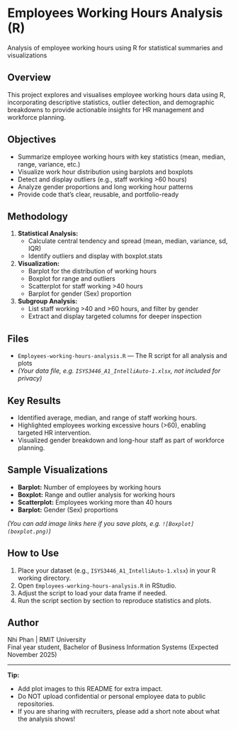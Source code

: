 # Employees Working Hours Analysis (R)
Analysis of employee working hours using R for statistical summaries and visualizations

## Overview

This project explores and visualises employee working hours data using R, incorporating descriptive statistics, outlier detection, and demographic breakdowns to provide actionable insights for HR management and workforce planning.

## Objectives

- Summarize employee working hours with key statistics (mean, median, range, variance, etc.)
- Visualize work hour distribution using barplots and boxplots
- Detect and display outliers (e.g., staff working >60 hours)
- Analyze gender proportions and long working hour patterns
- Provide code that’s clear, reusable, and portfolio-ready

## Methodology

1. **Statistical Analysis:**  
   - Calculate central tendency and spread (mean, median, variance, sd, IQR)
   - Identify outliers and display with boxplot.stats
2. **Visualization:**  
   - Barplot for the distribution of working hours  
   - Boxplot for range and outliers  
   - Scatterplot for staff working >40 hours  
   - Barplot for gender (Sex) proportion
3. **Subgroup Analysis:**  
   - List staff working >40 and >60 hours, and filter by gender
   - Extract and display targeted columns for deeper inspection

## Files

- `Employees-working-hours-analysis.R` — The R script for all analysis and plots
- *(Your data file, e.g. `ISYS3446_A1_IntelliAuto-1.xlsx`, not included for privacy)*

## Key Results

- Identified average, median, and range of staff working hours.
- Highlighted employees working excessive hours (>60), enabling targeted HR intervention.
- Visualized gender breakdown and long-hour staff as part of workforce planning.

## Sample Visualizations

- **Barplot:** Number of employees by working hours  
- **Boxplot:** Range and outlier analysis for working hours  
- **Scatterplot:** Employees working more than 40 hours  
- **Barplot:** Gender (Sex) proportions

*(You can add image links here if you save plots, e.g. `![Boxplot](boxplot.png)`)*
  
## How to Use

1. Place your dataset (e.g., `ISYS3446_A1_IntelliAuto-1.xlsx`) in your R working directory.
2. Open `Employees-working-hours-analysis.R` in RStudio.
3. Adjust the script to load your data frame if needed.
4. Run the script section by section to reproduce statistics and plots.

## Author

Nhi Phan | RMIT University  
Final year student, Bachelor of Business Information Systems (Expected November 2025)

---

**Tip:**  
- Add plot images to this README for extra impact.
- Do NOT upload confidential or personal employee data to public repositories.
- If you are sharing with recruiters, please add a short note about what the analysis shows!

